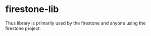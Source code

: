 # firestone-lib
Thus library is primarily used by the firestone and anyone using the firestone project.
